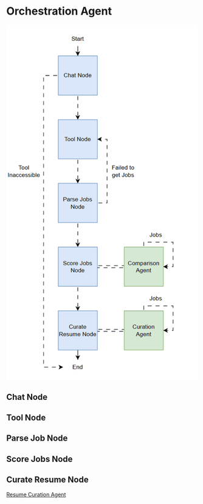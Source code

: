 # Orchestration Agent

![Orchestration Agent Architecture](img/orchestration-agent.gif)

## Chat Node

## Tool Node

## Parse Job Node

## Score Jobs Node

## Curate Resume Node

[Resume Curation Agent](./curation-agent.md)